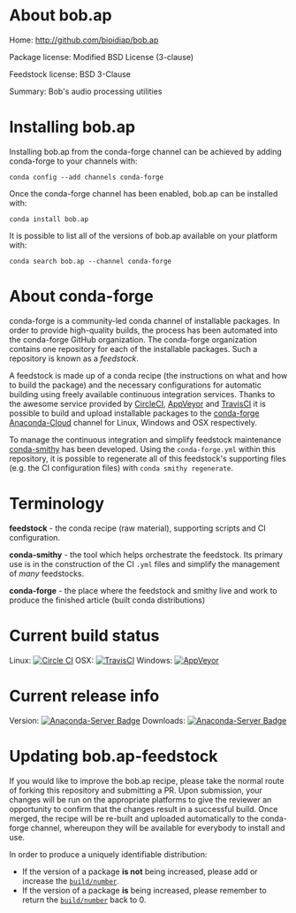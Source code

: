 About bob.ap
============

Home: http://github.com/bioidiap/bob.ap

Package license: Modified BSD License (3-clause)

Feedstock license: BSD 3-Clause

Summary: Bob's audio processing utilities



Installing bob.ap
=================

Installing bob.ap from the conda-forge channel can be achieved by adding conda-forge to your channels with:

```
conda config --add channels conda-forge
```

Once the conda-forge channel has been enabled, bob.ap can be installed with:

```
conda install bob.ap
```

It is possible to list all of the versions of bob.ap available on your platform with:

```
conda search bob.ap --channel conda-forge
```


About conda-forge
=================

conda-forge is a community-led conda channel of installable packages.
In order to provide high-quality builds, the process has been automated into the
conda-forge GitHub organization. The conda-forge organization contains one repository 
for each of the installable packages. Such a repository is known as a *feedstock*.

A feedstock is made up of a conda recipe (the instructions on what and how to build
the package) and the necessary configurations for automatic building using freely
available continuous integration services. Thanks to the awesome service provided by
[CircleCI](https://circleci.com/), [AppVeyor](http://www.appveyor.com/)
and [TravisCI](https://travis-ci.org/) it is possible to build and upload installable
packages to the [conda-forge](https://anaconda.org/conda-forge)
[Anaconda-Cloud](http://docs.anaconda.org/) channel for Linux, Windows and OSX respectively.

To manage the continuous integration and simplify feedstock maintenance
[conda-smithy](http://github.com/conda-forge/conda-smithy) has been developed.
Using the ``conda-forge.yml`` within this repository, it is possible to regenerate all of
this feedstock's supporting files (e.g. the CI configuration files) with ``conda smithy regenerate``.


Terminology
===========

**feedstock** - the conda recipe (raw material), supporting scripts and CI configuration.

**conda-smithy** - the tool which helps orchestrate the feedstock.
                   Its primary use is in the construction of the CI ``.yml`` files
                   and simplify the management of *many* feedstocks.

**conda-forge** - the place where the feedstock and smithy live and work to
                  produce the finished article (built conda distributions)

Current build status
====================
Linux: [![Circle CI](https://circleci.com/gh/conda-forge/bob.ap-feedstock.svg?style=svg)](https://circleci.com/gh/conda-forge/bob.ap-feedstock)
OSX: [![TravisCI](https://travis-ci.org/conda-forge/bob.ap-feedstock.svg?branch=master)](https://travis-ci.org/conda-forge/bob.ap-feedstock) 
Windows: [![AppVeyor](https://ci.appveyor.com/api/projects/status/github/conda-forge/bob.ap-feedstock?svg=True)](https://ci.appveyor.com/project/conda-forge/bob.ap-feedstock/branch/master)

Current release info
====================
Version: [![Anaconda-Server Badge](https://anaconda.org/conda-forge/bob.ap/badges/version.svg)](https://anaconda.org/conda-forge/bob.ap)
Downloads: [![Anaconda-Server Badge](https://anaconda.org/conda-forge/bob.ap/badges/downloads.svg)](https://anaconda.org/conda-forge/bob.ap)


Updating bob.ap-feedstock
=========================

If you would like to improve the bob.ap recipe, please take the normal
route of forking this repository and submitting a PR. Upon submission, your changes will
be run on the appropriate platforms to give the reviewer an opportunity to confirm that the
changes result in a successful build. Once merged, the recipe will be re-built and uploaded
automatically to the conda-forge channel, whereupon they will be available for everybody to
install and use.

In order to produce a uniquely identifiable distribution:
 * If the version of a package **is not** being increased, please add or increase
   the [``build/number``](http://conda.pydata.org/docs/building/meta-yaml.html#build-number-and-string). 
 * If the version of a package **is** being increased, please remember to return
   the [``build/number``](http://conda.pydata.org/docs/building/meta-yaml.html#build-number-and-string)
   back to 0.

